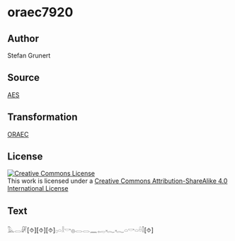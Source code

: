 # oraec7920

## Author

Stefan Grunert

## Source

[AES](https://github.com/simondschweitzer/aes)

## Transformation

[ORAEC](https://oraec.github.io/)

## License

<a rel="license" href="http://creativecommons.org/licenses/by-sa/4.0/"><img alt="Creative Commons License" style="border-width:0" src="https://i.creativecommons.org/l/by-sa/4.0/88x31.png" /></a><br />This work is licensed under a <a rel="license" href="http://creativecommons.org/licenses/by-sa/4.0/">Creative Commons Attribution-ShareAlike 4.0 International License</a>

## Text

𓅓𓂋𓏞[⯑][⯑][⯑]𓊪𓏏𓎛𓎡𓐍𓂋𓂋𓈖𓉻𓆑𓆑𓏏𓎡𓏏𓏐𓄤[⯑]<br>
